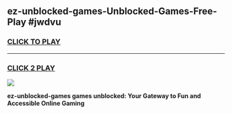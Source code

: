 
## ez-unblocked-games-Unblocked-Games-Free-Play #jwdvu
<h3>
<a href="https://us.freeplayer.one?title=ez-unblocked-games&ref=9M">CLICK TO PLAY</a></h3>
<hr>

<h3>
<a href="https://us.freeplayer.one?title=ez-unblocked-games&ref=9M">CLICK 2 PLAY</a>
  
</h3>

<a href="https://us.freeplayer.one?title=ez-unblocked-games&ref=9M"><img src="https://clearcache.store/games.png"></a>


**ez-unblocked-games games unblocked: Your Gateway to Fun and Accessible Online Gaming**
